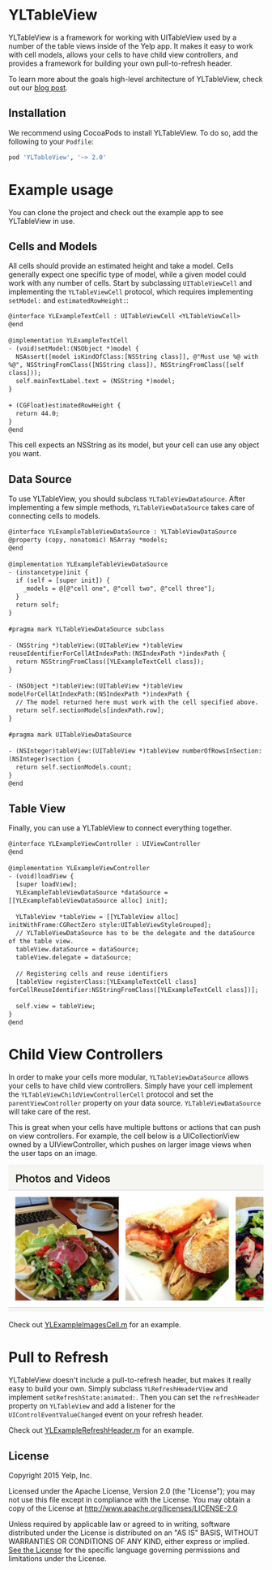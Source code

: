 # YLTableView

YLTableView is a framework for working with UITableView used by a number of the table views inside of the Yelp app. It makes it easy to work with cell models, allows your cells to have child view controllers, and provides a framework for building your own pull-to-refresh header.

To learn more about the goals high-level architecture of YLTableView, check out our [blog post](http://engineeringblog.yelp.com/2015/06/advanced-uitableviews-made-simple-yltableview.html).

## Installation

We recommend using CocoaPods to install YLTableView. To do so, add the following to your `Podfile`:

``` ruby
pod 'YLTableView', '~> 2.0'
``` 

# Example usage
You can clone the project and check out the example app to see YLTableView in use.

## Cells and Models

All cells should provide an estimated height and take a model. Cells generally expect one specific type of model, while a given model could work with any number of cells. Start by subclassing `UITableViewCell` and implementing the `YLTableViewCell` protocol, which requires implementing `setModel:` and `estimatedRowHeight:`:

``` objc
@interface YLExampleTextCell : UITableViewCell <YLTableViewCell>
@end

@implementation YLExampleTextCell
- (void)setModel:(NSObject *)model {
  NSAssert([model isKindOfClass:[NSString class]], @"Must use %@ with %@", NSStringFromClass([NSString class]), NSStringFromClass([self class]));
  self.mainTextLabel.text = (NSString *)model;
}

+ (CGFloat)estimatedRowHeight {
  return 44.0;
}
@end
```

This cell expects an NSString as its model, but your cell can use any object you want. 

## Data Source
To use YLTableView, you should subclass `YLTableViewDataSource`. After implementing a few simple methods, `YLTableViewDataSource` takes care of connecting cells to models.

``` objc
@interface YLExampleTableViewDataSource : YLTableViewDataSource
@property (copy, nonatomic) NSArray *models;
@end

@implementation YLExampleTableViewDataSource
- (instancetype)init {
  if (self = [super init]) {
    _models = @[@"cell one", @"cell two", @"cell three"];
  }
  return self;
}

#pragma mark YLTableViewDataSource subclass

- (NSString *)tableView:(UITableView *)tableView reuseIdentifierForCellAtIndexPath:(NSIndexPath *)indexPath {
  return NSStringFromClass([YLExampleTextCell class]);
}

- (NSObject *)tableView:(UITableView *)tableView modelForCellAtIndexPath:(NSIndexPath *)indexPath {
  // The model returned here must work with the cell specified above.
  return self.sectionModels[indexPath.row];
}

#pragma mark UITableViewDataSource

- (NSInteger)tableView:(UITableView *)tableView numberOfRowsInSection:(NSInteger)section {
  return self.sectionModels.count;
}
@end
```

## Table View
Finally, you can use a YLTableView to connect everything together.

``` objc
@interface YLExampleViewController : UIViewController
@end

@implementation YLExampleViewController
- (void)loadView {
  [super loadView];
  YLExampleTableViewDataSource *dataSource = [[YLExampleTableViewDataSource alloc] init];
  
  YLTableView *tableView = [[YLTableView alloc] initWithFrame:CGRectZero style:UITableViewStyleGrouped];
  // YLTableViewDataSource has to be the delegate and the dataSource of the table view.
  tableView.dataSource = dataSource;
  tableView.delegate = dataSource;
  
  // Registering cells and reuse identifiers
  [tableView registerClass:[YLExampleTextCell class] forCellReuseIdentifier:NSStringFromClass([YLExampleTextCell class])];
  
  self.view = tableView;
}
@end
```

# Child View Controllers

In order to make your cells more modular, `YLTableViewDataSource` allows your cells to have child view controllers. Simply have your cell implement the `YLTableViewChildViewControllerCell` protocol and set the `parentViewController` property on your data source. `YLTableViewDataSource` will take care of the rest.

This is great when your cells have multiple buttons or actions that can push on view controllers. For example, the cell below is a UICollectionView owned by a UIViewController, which pushes on larger image views when the user taps on an image.

![Images cell](readme_images/photo_swipe_cell.png)

Check out [YLExampleImagesCell.m](YLTableViewExample/Classes/ImagesView/YLExampleImagesCell.m) for an example.

# Pull to Refresh

YLTableView doesn't include a pull-to-refresh header, but makes it really easy to build your own. Simply subclass `YLRefreshHeaderView` and implement `setRefreshState:animated:`. Then you can set the `refreshHeader` property on `YLTableView` and add a listener for the `UIControlEventValueChanged` event on your refresh header.

Check out [YLExampleRefreshHeader.m](YLTableViewExample/Classes/YLExampleRefreshHeader.m) for an example.

## License

Copyright 2015 Yelp, Inc.

Licensed under the Apache License, Version 2.0 (the "License"); you may not use this file except in compliance with the License. You may obtain a copy of the License at http://www.apache.org/licenses/LICENSE-2.0

Unless required by applicable law or agreed to in writing, software distributed under the License is distributed on an "AS IS" BASIS, WITHOUT WARRANTIES OR CONDITIONS OF ANY KIND, either express or implied. [See the License](LICENSE.txt) for the specific language governing permissions and limitations under the License.

